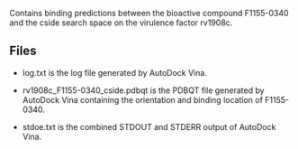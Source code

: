 Contains binding predictions between the bioactive compound F1155-0340 and the cside search space on the virulence factor rv1908c.

## Files

- log.txt is the log file generated by AutoDock Vina.

- rv1908c_F1155-0340_cside.pdbqt is the PDBQT file generated by AutoDock Vina containing the orientation and binding location of F1155-0340.

- stdoe.txt is the combined STDOUT and STDERR output of AutoDock Vina.

